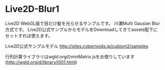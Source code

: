 # Live2D-Blur1
Live2D WebGL版で目だけ髪を光らせるサンプルです。
川瀬Multi Gausian Blur方式です。
Live2D公式サンプルからモデルをDownloadしてきてassets配下にセットすれば使えます。

Live2D公式サンプルモデル http://sites.cybernoids.jp/cubism2/samples

行列計算ライブラリはwgld.orgのminMatrix.jsをお借りしています(http://wgld.org/d/library/l001.html)
